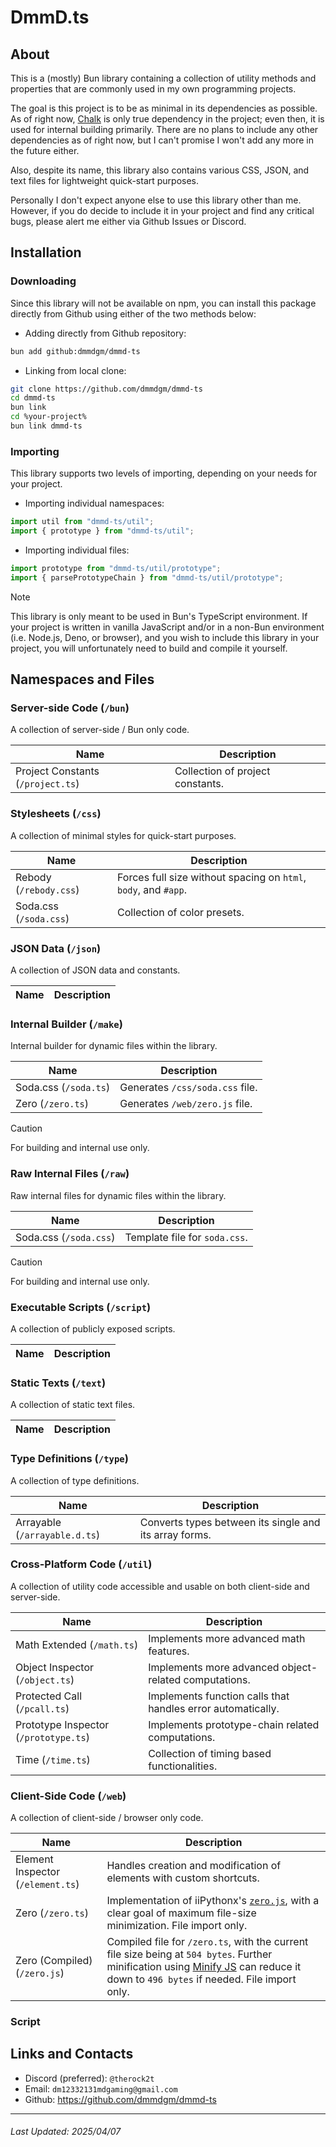 # DmmD.ts

## About
This is a (mostly) Bun library containing a collection of utility methods and properties that are commonly used in my own programming projects.

The goal is this project is to be as minimal in its dependencies as possible. 
As of right now, [Chalk](https://github.com/chalk/chalk) is only true dependency in the project; even then, it is used for internal building primarily.
There are no plans to include any other dependencies as of right now, but I can't promise I won't add any more in the future either.

Also, despite its name, this library also contains various CSS, JSON, and text files for lightweight quick-start purposes.

Personally I don't expect anyone else to use this library other than me. However, if you do decide to include it in your project and find any critical bugs, please alert me either via Github Issues or Discord.

## Installation

### Downloading

Since this library will not be available on npm,
you can install this package directly from Github using either of the two methods below:

- Adding directly from Github repository:

```sh
bun add github:dmmdgm/dmmd-ts
```

- Linking from local clone:

```sh
git clone https://github.com/dmmdgm/dmmd-ts
cd dmmd-ts
bun link
cd %your-project%
bun link dmmd-ts
```

### Importing

This library supports two levels of importing, depending on your needs for your project.

- Importing individual namespaces:

```ts
import util from "dmmd-ts/util";
import { prototype } from "dmmd-ts/util";
```

- Importing individual files:

```ts
import prototype from "dmmd-ts/util/prototype";
import { parsePrototypeChain } from "dmmd-ts/util/prototype";
```

> [!NOTE]
> This library is only meant to be used in Bun's TypeScript environment.
> If your project is written in vanilla JavaScript and/or in a non-Bun environment (i.e. Node.js, Deno, or browser),
> and you wish to include this library in your project,
> you will unfortunately need to build and compile it yourself.

## Namespaces and Files

### Server-side Code (`/bun`)

A collection of server-side / Bun only code.

| Name | Description |
| - | - |
| Project Constants (`/project.ts`) | Collection of project constants. |

### Stylesheets (`/css`)

A collection of minimal styles for quick-start purposes.

| Name | Description |
| - | - |
| Rebody (`/rebody.css`) | Forces full size without spacing on `html`, `body`, and `#app`. |
| Soda.css (`/soda.css`) | Collection of color presets. |

### JSON Data (`/json`)

A collection of JSON data and constants.

| Name | Description |
| - | - |

### Internal Builder (`/make`)

Internal builder for dynamic files within the library.

| Name | Description |
| - | - |
| Soda.css (`/soda.ts`) | Generates `/css/soda.css` file. |
| Zero (`/zero.ts`) | Generates `/web/zero.js` file. |

> [!CAUTION]
> For building and internal use only.

### Raw Internal Files (`/raw`)

Raw internal files for dynamic files within the library.

| Name | Description |
| - | - |
| Soda.css (`/soda.css`) | Template file for `soda.css`. |

> [!CAUTION]
> For building and internal use only.

### Executable Scripts (`/script`)

A collection of publicly exposed scripts.

| Name | Description |
| - | - |

### Static Texts (`/text`)

A collection of static text files.

| Name | Description |
| - | - |

### Type Definitions (`/type`)

A collection of type definitions.

| Name | Description |
| - | - |
| Arrayable (`/arrayable.d.ts`) | Converts types between its single and its array forms. |

### Cross-Platform Code (`/util`)

A collection of utility code accessible and usable on both client-side and server-side.

| Name | Description |
| - | - |
| Math Extended (`/math.ts`) | Implements more advanced math features. |
| Object Inspector (`/object.ts`) | Implements more advanced object-related computations. |
| Protected Call (`/pcall.ts`) | Implements function calls that handles error automatically. |
| Prototype Inspector (`/prototype.ts`) | Implements prototype-chain related computations. |
| Time (`/time.ts`) | Collection of timing based functionalities. |

### Client-Side Code (`/web`)

A collection of client-side / browser only code.

| Name | Description |
| - | - |
| Element Inspector (`/element.ts`) | Handles creation and modification of elements with custom shortcuts.
| Zero (`/zero.ts`) | Implementation of iiPythonx's [`zero.js`](https://github.com/iiPythonx/radio/blob/main/radio/frontend/js/zero.js), with a clear goal of maximum file-size minimization. File import only. |
| Zero (Compiled) (`/zero.js`) | Compiled file for `/zero.ts`, with the current file size being at `504 bytes`. Further minification using [Minify JS](https://minify-js.com/) can reduce it down to `496 bytes` if needed. File import only. |

### Script

## Links and Contacts
- Discord (preferred): `@therock2t`
- Email: `dm12332131mdgaming@gmail.com`
- Github: https://github.com/dmmdgm/dmmd-ts

---

###### Last Updated: 2025/04/07
